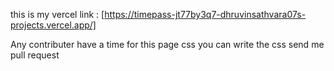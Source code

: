 this is my vercel link : [https://timepass-jt77by3q7-dhruvinsathvara07s-projects.vercel.app/]

Any contributer have a time for this page css you can write the css send me pull request 
